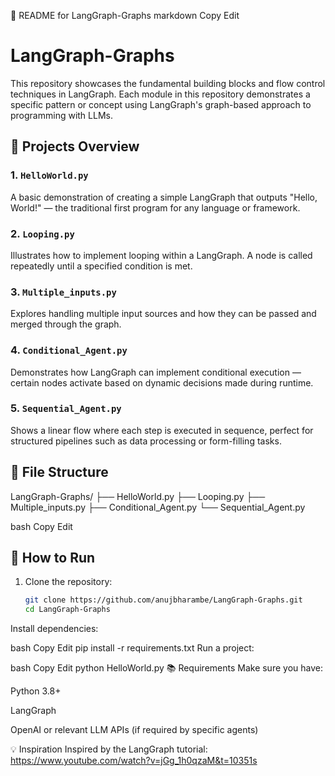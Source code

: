 📘 README for LangGraph-Graphs
markdown
Copy
Edit
# LangGraph-Graphs

This repository showcases the fundamental building blocks and flow control techniques in LangGraph. Each module in this repository demonstrates a specific pattern or concept using LangGraph's graph-based approach to programming with LLMs.

## 🔗 Projects Overview

### 1. `HelloWorld.py`
A basic demonstration of creating a simple LangGraph that outputs "Hello, World!" — the traditional first program for any language or framework.

### 2. `Looping.py`
Illustrates how to implement looping within a LangGraph. A node is called repeatedly until a specified condition is met.

### 3. `Multiple_inputs.py`
Explores handling multiple input sources and how they can be passed and merged through the graph.

### 4. `Conditional_Agent.py`
Demonstrates how LangGraph can implement conditional execution — certain nodes activate based on dynamic decisions made during runtime.

### 5. `Sequential_Agent.py`
Shows a linear flow where each step is executed in sequence, perfect for structured pipelines such as data processing or form-filling tasks.

## 📁 File Structure

LangGraph-Graphs/
├── HelloWorld.py
├── Looping.py
├── Multiple_inputs.py
├── Conditional_Agent.py
└── Sequential_Agent.py

bash
Copy
Edit

## 🚀 How to Run

1. Clone the repository:
   ```bash
   git clone https://github.com/anujbharambe/LangGraph-Graphs.git
   cd LangGraph-Graphs
Install dependencies:

bash
Copy
Edit
pip install -r requirements.txt
Run a project:

bash
Copy
Edit
python HelloWorld.py
📚 Requirements
Make sure you have:

Python 3.8+

LangGraph

OpenAI or relevant LLM APIs (if required by specific agents)

💡 Inspiration
Inspired by the LangGraph tutorial: https://www.youtube.com/watch?v=jGg_1h0qzaM&t=10351s

